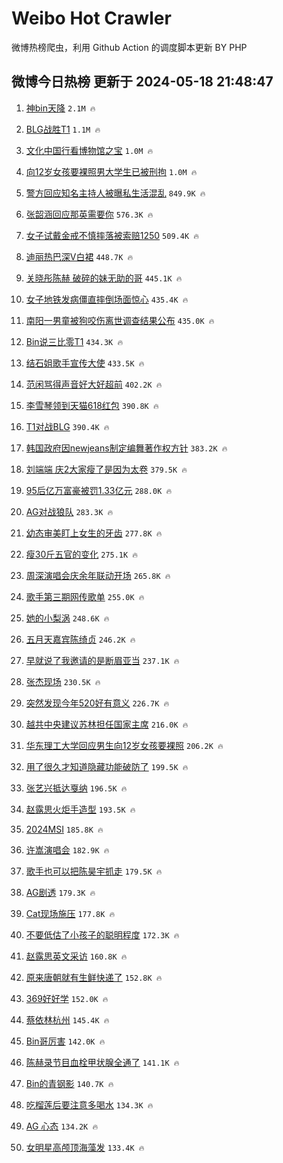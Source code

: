 # Weibo Hot Crawler 



微博热榜爬虫，利用 Github Action 的调度脚本更新 BY PHP 


## 微博今日热榜 更新于 2024-05-18 21:48:47 
1. [神bin天降](https://s.weibo.com/weibo?q=%E7%A5%9Ebin%E5%A4%A9%E9%99%8D&t=31&band_rank=1&Refer=top) `2.1M 🔥` 

1. [BLG战胜T1](https://s.weibo.com/weibo?q=%23BLG%E6%88%98%E8%83%9CT1%23&t=31&band_rank=2&Refer=top) `1.1M 🔥` 

1. [文化中国行看博物馆之宝](https://s.weibo.com/weibo?q=%23%E6%96%87%E5%8C%96%E4%B8%AD%E5%9B%BD%E8%A1%8C%E7%9C%8B%E5%8D%9A%E7%89%A9%E9%A6%86%E4%B9%8B%E5%AE%9D%23&t=31&band_rank=3&Refer=top) `1.0M 🔥` 

1. [向12岁女孩要裸照男大学生已被刑拘](https://s.weibo.com/weibo?q=%23%E5%90%9112%E5%B2%81%E5%A5%B3%E5%AD%A9%E8%A6%81%E8%A3%B8%E7%85%A7%E7%94%B7%E5%A4%A7%E5%AD%A6%E7%94%9F%E5%B7%B2%E8%A2%AB%E5%88%91%E6%8B%98%23&t=31&band_rank=4&Refer=top) `1.0M 🔥` 

1. [警方回应知名主持人被曝私生活混乱](https://s.weibo.com/weibo?q=%23%E8%AD%A6%E6%96%B9%E5%9B%9E%E5%BA%94%E7%9F%A5%E5%90%8D%E4%B8%BB%E6%8C%81%E4%BA%BA%E8%A2%AB%E6%9B%9D%E7%A7%81%E7%94%9F%E6%B4%BB%E6%B7%B7%E4%B9%B1%23&t=31&band_rank=5&Refer=top) `849.9K 🔥` 

1. [张韶涵回应那英需要你](https://s.weibo.com/weibo?q=%23%E5%BC%A0%E9%9F%B6%E6%B6%B5%E5%9B%9E%E5%BA%94%E9%82%A3%E8%8B%B1%E9%9C%80%E8%A6%81%E4%BD%A0%23&t=31&band_rank=6&Refer=top) `576.3K 🔥` 

1. [女子试戴金戒不慎摔落被索赔1250](https://s.weibo.com/weibo?q=%23%E5%A5%B3%E5%AD%90%E8%AF%95%E6%88%B4%E9%87%91%E6%88%92%E4%B8%8D%E6%85%8E%E6%91%94%E8%90%BD%E8%A2%AB%E7%B4%A2%E8%B5%941250%23&t=31&band_rank=7&Refer=top) `509.4K 🔥` 

1. [迪丽热巴深V白裙](https://s.weibo.com/weibo?q=%23%E8%BF%AA%E4%B8%BD%E7%83%AD%E5%B7%B4%E6%B7%B1V%E7%99%BD%E8%A3%99%23&t=31&band_rank=8&Refer=top) `448.7K 🔥` 

1. [关晓彤陈赫 破碎的妹无助的哥](https://s.weibo.com/weibo?q=%E5%85%B3%E6%99%93%E5%BD%A4%E9%99%88%E8%B5%AB%20%E7%A0%B4%E7%A2%8E%E7%9A%84%E5%A6%B9%E6%97%A0%E5%8A%A9%E7%9A%84%E5%93%A5&t=31&band_rank=9&Refer=top) `445.1K 🔥` 

1. [女子地铁发病僵直摔倒场面惊心](https://s.weibo.com/weibo?q=%23%E5%A5%B3%E5%AD%90%E5%9C%B0%E9%93%81%E5%8F%91%E7%97%85%E5%83%B5%E7%9B%B4%E6%91%94%E5%80%92%E5%9C%BA%E9%9D%A2%E6%83%8A%E5%BF%83%23&t=31&band_rank=10&Refer=top) `435.4K 🔥` 

1. [南阳一男童被狗咬伤离世调查结果公布](https://s.weibo.com/weibo?q=%23%E5%8D%97%E9%98%B3%E4%B8%80%E7%94%B7%E7%AB%A5%E8%A2%AB%E7%8B%97%E5%92%AC%E4%BC%A4%E7%A6%BB%E4%B8%96%E8%B0%83%E6%9F%A5%E7%BB%93%E6%9E%9C%E5%85%AC%E5%B8%83%23&t=31&band_rank=11&Refer=top) `435.0K 🔥` 

1. [Bin说三比零T1](https://s.weibo.com/weibo?q=%23Bin%E8%AF%B4%E4%B8%89%E6%AF%94%E9%9B%B6T1%23&t=31&band_rank=12&Refer=top) `434.3K 🔥` 

1. [结石姐歌手宣传大使](https://s.weibo.com/weibo?q=%23%E7%BB%93%E7%9F%B3%E5%A7%90%E6%AD%8C%E6%89%8B%E5%AE%A3%E4%BC%A0%E5%A4%A7%E4%BD%BF%23&t=31&band_rank=13&Refer=top) `433.5K 🔥` 

1. [范闲骂得声音好大好超前](https://s.weibo.com/weibo?q=%E8%8C%83%E9%97%B2%E9%AA%82%E5%BE%97%E5%A3%B0%E9%9F%B3%E5%A5%BD%E5%A4%A7%E5%A5%BD%E8%B6%85%E5%89%8D&t=31&band_rank=14&Refer=top) `402.2K 🔥` 

1. [李雪琴领到天猫618红包](https://s.weibo.com/weibo?q=%23%E6%9D%8E%E9%9B%AA%E7%90%B4%E9%A2%86%E5%88%B0%E5%A4%A9%E7%8C%AB618%E7%BA%A2%E5%8C%85%23&t=31&band_rank=15&Refer=top) `390.8K 🔥` 

1. [T1对战BLG](https://s.weibo.com/weibo?q=%23T1%E5%AF%B9%E6%88%98BLG%23&t=31&band_rank=16&Refer=top) `390.4K 🔥` 

1. [韩国政府因newjeans制定编舞著作权方针](https://s.weibo.com/weibo?q=%23%E9%9F%A9%E5%9B%BD%E6%94%BF%E5%BA%9C%E5%9B%A0newjeans%E5%88%B6%E5%AE%9A%E7%BC%96%E8%88%9E%E8%91%97%E4%BD%9C%E6%9D%83%E6%96%B9%E9%92%88%23&t=31&band_rank=17&Refer=top) `383.2K 🔥` 

1. [刘端端 庆2大家瘦了是因为太卷](https://s.weibo.com/weibo?q=%E5%88%98%E7%AB%AF%E7%AB%AF%20%E5%BA%862%E5%A4%A7%E5%AE%B6%E7%98%A6%E4%BA%86%E6%98%AF%E5%9B%A0%E4%B8%BA%E5%A4%AA%E5%8D%B7&t=31&band_rank=18&Refer=top) `379.5K 🔥` 

1. [95后亿万富豪被罚1.33亿元](https://s.weibo.com/weibo?q=%2395%E5%90%8E%E4%BA%BF%E4%B8%87%E5%AF%8C%E8%B1%AA%E8%A2%AB%E7%BD%9A1.33%E4%BA%BF%E5%85%83%23&t=31&band_rank=19&Refer=top) `288.0K 🔥` 

1. [AG对战狼队](https://s.weibo.com/weibo?q=%23AG%E5%AF%B9%E6%88%98%E7%8B%BC%E9%98%9F%23&t=31&band_rank=20&Refer=top) `283.3K 🔥` 

1. [幼态审美盯上女生的牙齿](https://s.weibo.com/weibo?q=%23%E5%B9%BC%E6%80%81%E5%AE%A1%E7%BE%8E%E7%9B%AF%E4%B8%8A%E5%A5%B3%E7%94%9F%E7%9A%84%E7%89%99%E9%BD%BF%23&t=31&band_rank=21&Refer=top) `277.8K 🔥` 

1. [瘦30斤五官的变化](https://s.weibo.com/weibo?q=%23%E7%98%A630%E6%96%A4%E4%BA%94%E5%AE%98%E7%9A%84%E5%8F%98%E5%8C%96%23&t=31&band_rank=22&Refer=top) `275.1K 🔥` 

1. [周深演唱会庆余年联动开场](https://s.weibo.com/weibo?q=%23%E5%91%A8%E6%B7%B1%E6%BC%94%E5%94%B1%E4%BC%9A%E5%BA%86%E4%BD%99%E5%B9%B4%E8%81%94%E5%8A%A8%E5%BC%80%E5%9C%BA%23&t=31&band_rank=23&Refer=top) `265.8K 🔥` 

1. [歌手第三期网传歌单](https://s.weibo.com/weibo?q=%23%E6%AD%8C%E6%89%8B%E7%AC%AC%E4%B8%89%E6%9C%9F%E7%BD%91%E4%BC%A0%E6%AD%8C%E5%8D%95%23&t=31&band_rank=24&Refer=top) `255.0K 🔥` 

1. [她的小梨涡](https://s.weibo.com/weibo?q=%E5%A5%B9%E7%9A%84%E5%B0%8F%E6%A2%A8%E6%B6%A1&t=31&band_rank=25&Refer=top) `248.6K 🔥` 

1. [五月天嘉宾陈绮贞](https://s.weibo.com/weibo?q=%E4%BA%94%E6%9C%88%E5%A4%A9%E5%98%89%E5%AE%BE%E9%99%88%E7%BB%AE%E8%B4%9E&t=31&band_rank=26&Refer=top) `246.2K 🔥` 

1. [早就说了我邀请的是断眉亚当](https://s.weibo.com/weibo?q=%23%E6%97%A9%E5%B0%B1%E8%AF%B4%E4%BA%86%E6%88%91%E9%82%80%E8%AF%B7%E7%9A%84%E6%98%AF%E6%96%AD%E7%9C%89%E4%BA%9A%E5%BD%93%23&t=31&band_rank=27&Refer=top) `237.1K 🔥` 

1. [张杰现场](https://s.weibo.com/weibo?q=%E5%BC%A0%E6%9D%B0%E7%8E%B0%E5%9C%BA&t=31&band_rank=28&Refer=top) `230.5K 🔥` 

1. [突然发现今年520好有意义](https://s.weibo.com/weibo?q=%23%E7%AA%81%E7%84%B6%E5%8F%91%E7%8E%B0%E4%BB%8A%E5%B9%B4520%E5%A5%BD%E6%9C%89%E6%84%8F%E4%B9%89%23&t=31&band_rank=29&Refer=top) `226.7K 🔥` 

1. [越共中央建议苏林担任国家主席](https://s.weibo.com/weibo?q=%23%E8%B6%8A%E5%85%B1%E4%B8%AD%E5%A4%AE%E5%BB%BA%E8%AE%AE%E8%8B%8F%E6%9E%97%E6%8B%85%E4%BB%BB%E5%9B%BD%E5%AE%B6%E4%B8%BB%E5%B8%AD%23&t=31&band_rank=30&Refer=top) `216.0K 🔥` 

1. [华东理工大学回应男生向12岁女孩要裸照](https://s.weibo.com/weibo?q=%23%E5%8D%8E%E4%B8%9C%E7%90%86%E5%B7%A5%E5%A4%A7%E5%AD%A6%E5%9B%9E%E5%BA%94%E7%94%B7%E7%94%9F%E5%90%9112%E5%B2%81%E5%A5%B3%E5%AD%A9%E8%A6%81%E8%A3%B8%E7%85%A7%23&t=31&band_rank=31&Refer=top) `206.2K 🔥` 

1. [用了很久才知道隐藏功能破防了](https://s.weibo.com/weibo?q=%23%E7%94%A8%E4%BA%86%E5%BE%88%E4%B9%85%E6%89%8D%E7%9F%A5%E9%81%93%E9%9A%90%E8%97%8F%E5%8A%9F%E8%83%BD%E7%A0%B4%E9%98%B2%E4%BA%86%23&t=31&band_rank=32&Refer=top) `199.5K 🔥` 

1. [张艺兴抵达戛纳](https://s.weibo.com/weibo?q=%23%E5%BC%A0%E8%89%BA%E5%85%B4%E6%8A%B5%E8%BE%BE%E6%88%9B%E7%BA%B3%23&t=31&band_rank=33&Refer=top) `196.5K 🔥` 

1. [赵露思火炬手造型](https://s.weibo.com/weibo?q=%23%E8%B5%B5%E9%9C%B2%E6%80%9D%E7%81%AB%E7%82%AC%E6%89%8B%E9%80%A0%E5%9E%8B%23&t=31&band_rank=34&Refer=top) `193.5K 🔥` 

1. [2024MSI](https://s.weibo.com/weibo?q=2024MSI&t=31&band_rank=35&Refer=top) `185.8K 🔥` 

1. [许嵩演唱会](https://s.weibo.com/weibo?q=%E8%AE%B8%E5%B5%A9%E6%BC%94%E5%94%B1%E4%BC%9A&t=31&band_rank=36&Refer=top) `182.9K 🔥` 

1. [歌手也可以把陈昊宇抓走](https://s.weibo.com/weibo?q=%23%E6%AD%8C%E6%89%8B%E4%B9%9F%E5%8F%AF%E4%BB%A5%E6%8A%8A%E9%99%88%E6%98%8A%E5%AE%87%E6%8A%93%E8%B5%B0%23&t=31&band_rank=37&Refer=top) `179.5K 🔥` 

1. [AG剧透](https://s.weibo.com/weibo?q=AG%E5%89%A7%E9%80%8F&t=31&band_rank=38&Refer=top) `179.3K 🔥` 

1. [Cat现场施压](https://s.weibo.com/weibo?q=%23Cat%E7%8E%B0%E5%9C%BA%E6%96%BD%E5%8E%8B%23&t=31&band_rank=39&Refer=top) `177.8K 🔥` 

1. [不要低估了小孩子的聪明程度](https://s.weibo.com/weibo?q=%23%E4%B8%8D%E8%A6%81%E4%BD%8E%E4%BC%B0%E4%BA%86%E5%B0%8F%E5%AD%A9%E5%AD%90%E7%9A%84%E8%81%AA%E6%98%8E%E7%A8%8B%E5%BA%A6%23&t=31&band_rank=40&Refer=top) `172.3K 🔥` 

1. [赵露思英文采访](https://s.weibo.com/weibo?q=%23%E8%B5%B5%E9%9C%B2%E6%80%9D%E8%8B%B1%E6%96%87%E9%87%87%E8%AE%BF%23&t=31&band_rank=41&Refer=top) `160.8K 🔥` 

1. [原来唐朝就有生鲜快递了](https://s.weibo.com/weibo?q=%23%E5%8E%9F%E6%9D%A5%E5%94%90%E6%9C%9D%E5%B0%B1%E6%9C%89%E7%94%9F%E9%B2%9C%E5%BF%AB%E9%80%92%E4%BA%86%23&t=31&band_rank=42&Refer=top) `152.8K 🔥` 

1. [369好好学](https://s.weibo.com/weibo?q=369%E5%A5%BD%E5%A5%BD%E5%AD%A6&t=31&band_rank=43&Refer=top) `152.0K 🔥` 

1. [蔡依林杭州](https://s.weibo.com/weibo?q=%E8%94%A1%E4%BE%9D%E6%9E%97%E6%9D%AD%E5%B7%9E&t=31&band_rank=44&Refer=top) `145.4K 🔥` 

1. [Bin哥厉害](https://s.weibo.com/weibo?q=%23Bin%E5%93%A5%E5%8E%89%E5%AE%B3%23&t=31&band_rank=45&Refer=top) `142.0K 🔥` 

1. [陈赫录节目血栓甲状腺全通了](https://s.weibo.com/weibo?q=%23%E9%99%88%E8%B5%AB%E5%BD%95%E8%8A%82%E7%9B%AE%E8%A1%80%E6%A0%93%E7%94%B2%E7%8A%B6%E8%85%BA%E5%85%A8%E9%80%9A%E4%BA%86%23&t=31&band_rank=46&Refer=top) `141.1K 🔥` 

1. [Bin的青钢影](https://s.weibo.com/weibo?q=%23Bin%E7%9A%84%E9%9D%92%E9%92%A2%E5%BD%B1%23&t=31&band_rank=47&Refer=top) `140.7K 🔥` 

1. [吃榴莲后要注意多喝水](https://s.weibo.com/weibo?q=%23%E5%90%83%E6%A6%B4%E8%8E%B2%E5%90%8E%E8%A6%81%E6%B3%A8%E6%84%8F%E5%A4%9A%E5%96%9D%E6%B0%B4%23&t=31&band_rank=48&Refer=top) `134.3K 🔥` 

1. [AG 心态](https://s.weibo.com/weibo?q=AG%20%E5%BF%83%E6%80%81&t=31&band_rank=49&Refer=top) `134.2K 🔥` 

1. [女明星高颅顶海藻发](https://s.weibo.com/weibo?q=%E5%A5%B3%E6%98%8E%E6%98%9F%E9%AB%98%E9%A2%85%E9%A1%B6%E6%B5%B7%E8%97%BB%E5%8F%91&t=31&band_rank=50&Refer=top) `133.4K 🔥` 

